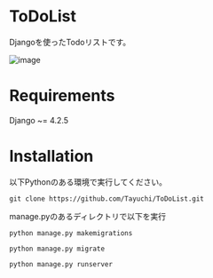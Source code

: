 # ToDoList
Djangoを使ったTodoリストです。

![image](https://github.com/Tayuchi/ToDoList/assets/107281831/e47b9448-c4bf-4bcb-b574-511462dfa6d4)

# Requirements
Django ~= 4.2.5

# Installation
以下Pythonのある環境で実行してください。
```
git clone https://github.com/Tayuchi/ToDoList.git
```

manage.pyのあるディレクトリで以下を実行
```
python manage.py makemigrations
```
```
python manage.py migrate
```
```
python manage.py runserver
```
